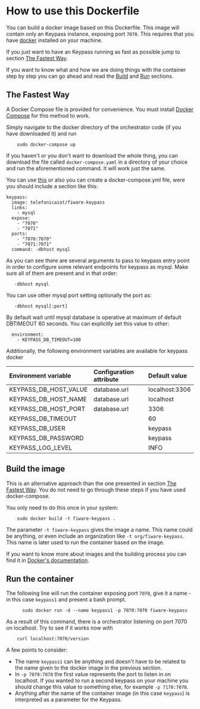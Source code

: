 # How to use this Dockerfile

You can build a docker image based on this Dockerfile. This image will contain only an Keypass instance, exposing port `7070`. This requires that you have [docker](https://docs.docker.com/installation/) installed on your machine.

If you just want to have an Keypass running as fast as possible jump to section [The Fastest Way](#the_fastest_way).

If you want to know what and how we are doing things with the container step by step you can go ahead and read the [Build](#build_the_image) and [Run](#run_the_container) sections.

## The Fastest Way

A Docker Compose file is provided for convenience. You must install [Docker Compose](https://docs.docker.com/compose/install/) for this method to work.

Simply navigate to the docker directory of the orchestrator code (if you have downloaded it) and run

        sudo docker-compose up

If you haven't or you don't want to download the whole thing, you can download the file called `docker-compose.yaml` in a directory of your choice and run the aforementioned command. It will work just the same.

You can use [this](https://github.com/telefonicaid/fiware-keypass/blob/master/docker-compose.yml) or also you can create a docker-compose.yml file, were you should include a section like this:

```
keypass:
  image: telefonicaiot/fiware-keypass
  links:
    - mysql
  expose:
    - "7070"
    - "7071"
  ports:
    - "7070:7070"
    - "7071:7071"
  command: -dbhost mysql
```

As you can see there are several arguments to pass to keypass entry point in order to configure some relevant endpoints for keypass as mysql. Make sure all of them are present and in that order:
```
   -dbhost mysql
```

You can use other mysql port setting optionally the port as:
```
   -dbhost mysql[:port]
```

By default wait until mysql database is operative at maximum of default DBTIMEOUT 60 seconds. You can explicitly set this value to other:
```
  environment:
    - KEYPASS_DB_TIMEOUT=100
```



Additionally, the following environment variables are available for keypass docker

| Environment variable  | Configuration attribute | Default value  |
|:----------------------|:------------------------|:---------------|
| KEYPASS_DB_HOST_VALUE | database.url            | localhost:3306 |
| KEYPASS_DB_HOST_NAME  | database.url            | localhost      |
| KEYPASS_DB_HOST_PORT  | database.url            | 3306           |
| KEYPASS_DB_TIMEOUT    |                         | 60             |
| KEYPASS_DB_USER       |                         | keypass        |
| KEYPASS_DB_PASSWORD   |                         | keypass        |
| KEYPASS_LOG_LEVEL     |                         | INFO           |



## Build the image

This is an alternative approach than the one presented in section [The Fastest Way](#the_fastest_way). You do not need to go through these steps if you have used docker-compose.

You only need to do this once in your system:

        sudo docker build -t fiware-keypass .

The parameter `-t fiware-keypass` gives the image a name. This name could be anything, or even include an organization like `-t org/fiware-keypass`. This name is later used to run the container based on the image.

If you want to know more about images and the building process you can find it in [Docker's documentation](https://docs.docker.com/userguide/dockerimages/).
    
## Run the container

The following line will run the container exposing port `7070`, give it a name -in this case `keypass1` and present a bash prompt.

          sudo docker run -d --name keypass1 -p 7070:7070 fiware-keypass

As a result of this command, there is a orchestrator listening on port 7070 on localhost. Try to see if it works now with

        curl localhost:7070/version

A few points to consider:

* The name `keypass1` can be anything and doesn't have to be related to the name given to the docker image in the previous section.
* In `-p 7070:7070` the first value represents the port to listen in on localhost. If you wanted to run a second keypass on your machine you should change this value to something else, for example `-p 7170:7070`.
* Anything after the name of the container image (in this case `keypass`) is interpreted as a parameter for the Keypass.

